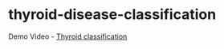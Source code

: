# thyroid-disease-classification

Demo Video - [Thyroid classification](https://drive.google.com/file/d/1sMGJt8KhRrML7Hw-EkeqdY0FBXATfBiR/view?usp=sharing)
